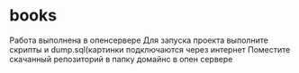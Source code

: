 # books
Работа выполнена в опенсервере
Для запуска проекта выполните скрипты и dump.sql(картинки подключаются через интернет
Поместите скачанный репозиторий в папку домайнс в опен сервере
